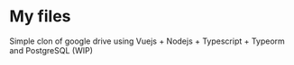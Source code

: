 # My files

Simple clon of google drive using Vuejs + Nodejs + Typescript + Typeorm and PostgreSQL (WIP)
